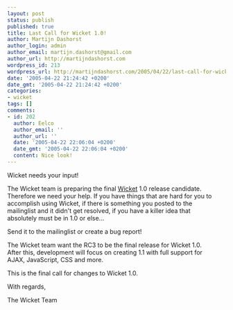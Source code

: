 ```yaml
---
layout: post
status: publish
published: true
title: Last Call for Wicket 1.0!
author: Martijn Dashorst
author_login: admin
author_email: martijn.dashorst@gmail.com
author_url: http://martijndashorst.com
wordpress_id: 213
wordpress_url: http://martijndashorst.com/2005/04/22/last-call-for-wicket-10/
date: '2005-04-22 21:24:42 +0200'
date_gmt: '2005-04-22 21:24:42 +0200'
categories:
- wicket
tags: []
comments:
- id: 202
  author: Eelco
  author_email: ''
  author_url: ''
  date: '2005-04-22 22:06:04 +0200'
  date_gmt: '2005-04-22 22:06:04 +0200'
  content: Nice look!
---
```

<p>Wicket needs your input!</p>
<p>The Wicket team is preparing the final <a href="http://wicket.sourceforge.net" title="Wicket">Wicket</a> 1.0 release candidate.<br />
Therefore we need your help. If you have things that are hard for you to<br />
accomplish using Wicket, if there is something you posted to the<br />
mailinglist and it didn't get resolved, if you have a killer idea that<br />
absolutely must be in 1.0 or else...</p>
<p>Send it to the mailinglist or create a bug report!</p>
<p>The Wicket team want the RC3 to be the final release for Wicket 1.0.<br />
After this, development will focus on creating 1.1 with full support for<br />
AJAX, JavaScript, CSS and more.</p>
<p>This is the final call for changes to Wicket 1.0.</p>
<p>With regards,</p>
<p>The Wicket Team</p>
